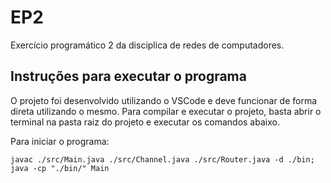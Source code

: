 # EP2
Exercício programático 2 da disciplica de redes de computadores.

## Instruções para executar o programa
O projeto foi desenvolvido utilizando o VSCode e deve funcionar de forma direta utilizando o mesmo. Para compilar e executar o projeto, basta abrir o terminal na pasta raiz do projeto e executar os comandos abaixo.

Para iniciar o programa:

```javac ./src/Main.java ./src/Channel.java ./src/Router.java -d ./bin; java -cp "./bin/" Main```